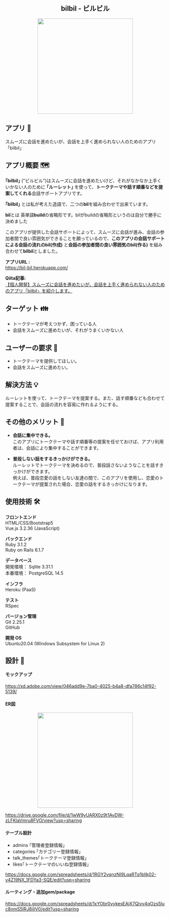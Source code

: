 <h2 align="center">bilbil - ビルビル</h2>

<div align="center">
<img src="https://qiita-image-store.s3.ap-northeast-1.amazonaws.com/0/2626303/25a1305e-0a03-13e2-f522-e124074b198c.jpeg" height=300px;/>
</div>

## **アプリ** 🏢
スムーズに会話を進めたいが、会話を上手く進められない人のためのアプリ「bilbil」

## **アプリ概要** 🗺️
 **｢bilbil｣** ("ビルビル")はスムーズに会話を進めたいけど、それがなかなか上手くいかない人のために **｢ルーレット｣** を使って、**トークテーマや話す順番などを提案してくれる**会話サポートアプリです。

 **｢bilbil｣** とは私が考えた造語で、二つの**bil**を組み合わせで出来ています。

**bil**とは 英単語**build**の省略形です。bilがbuildの省略形というのは自分で勝手に決めました

このアプリが提供した会話サポートによって、スムーズに会話が進み、会話の参加者間で良い雰囲気ができることを願っているので、**このアプリの会話サポートによる会話の流れのbil(作成)** と**会話の参加者間の良い雰囲気のbil(作る)** を組み合わせて**bilbil**としました。

**アプリURL :**<br />
https://bil-bil.herokuapp.com/

**Qiita記事:** <br />
[【個人開発】スムーズに会話を進めたいが、会話を上手く進められない人のためのアプリ「bilbil」を紹介します。](https://qiita.com/icchankun/items/68dad4c0bdc1e52b684a)

## **ターゲット** 👪
- トークテーマが考えつかず、困っている人
- 会話をスムーズに進めたいが、それがうまくいかない人

## **ユーザーの要求** 🙇
- トークテーマを提供してほしい。
- 会話をスムーズに進めたい。

## **解決方法** 💡
ルーレットを使って、トークテーマを提案する。また、話す順番なども合わせて提案することで、会話の流れを容易に作れるようにする。

## **その他のメリット** 💖
- **会話に集中できる。** <br/>
このアプリにトークテーマや話す順番等の提案を任せておけば、アプリ利用者は、会話により集中することができます。

- **普段しない話をするきっかけができる。** <br/>
ルーレットでトークテーマを決めるので、普段話さないようなことを話すきっかけができます。<br/>
例えば、普段恋愛の話をしない友達の間で、このアプリを使用し、恋愛のトークテーマが提案された場合、恋愛の話をするきっかけになります。

## **使用技術** 🛠️
**フロントエンド** <br/>
HTML/CSS/Bootstrap5<br/>
Vue.js 3.2.36 (JavaScript)

**バックエンド**<br/>
Ruby 3.1.2<br/>
Ruby on Rails 6.1.7

**データベース**<br/>
開発環境： Sqlite 3.31.1<br/>
本番環境： PostgreSQL 14.5

**インフラ**<br/>
Heroku (PaaS)

**テスト**<br/>
RSpec

**バージョン管理**<br/>
Git 2.25.1<br/>
GitHub

**開発 OS**<br/>
Ubuntu20.04 (Windows Subsystem for Linux 2)

## **設計** 📑
#### **モックアップ**
https://xd.adobe.com/view/046add9e-7ba0-4025-b4a8-dfa786c14f92-5139/

#### **ER図**
<div align="center">
<img src="https://qiita-image-store.s3.ap-northeast-1.amazonaws.com/0/2626303/e680f1b6-1b61-c004-8670-465a40cc2263.png" height=300px;/>
</div>

https://drive.google.com/file/d/1wW9yUARX0z9t1AvDW-zLFKlaVmru8FVO/view?usp=sharing

#### **テーブル設計**
- admins ｢管理者登録情報｣
- categories ｢カテゴリー登録情報｣
- talk_themes｢トークテーマ登録情報｣
- likes｢トークテーマのいいね登録情報｣

https://docs.google.com/spreadsheets/d/1RGY2vqnzNI9LqaRTq1bllk02-v4Z19NX_1FDYa3-SQE/edit?usp=sharing

#### **ルーティング・追加gem/package**
https://docs.google.com/spreadsheets/d/1xYObr0yykesEAjX7Qivv4qOzs5luc8nmS5lRJ8iliV0/edit?usp=sharing
